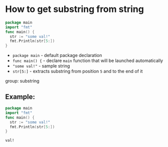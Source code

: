 # How to get substring from string

```go
package main
import "fmt"
func main() {
  str := "some val!"
  fmt.Println(str[5:])
}
```

- `package main` - default package declaration
- `func main() {` - declare `main` function that will be launched automatically
- `"some val!"` - sample string
- `str[5:]` - extracts substring from position `5` and to the end of it

group: substring

## Example: 
```go
package main
import "fmt"
func main() {
  str := "some val!"
  fmt.Println(str[5:])
}
```
```
val!

```

